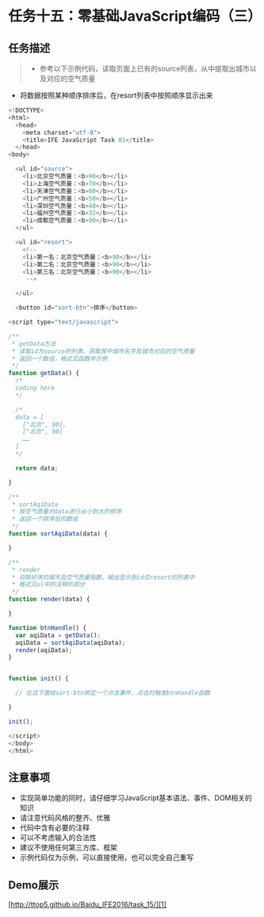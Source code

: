 # 任务十五：零基础JavaScript编码（三）

## 任务描述

> * 参考以下示例代码，读取页面上已有的source列表，从中提取出城市以及对应的空气质量
* 将数据按照某种顺序排序后，在resort列表中按照顺序显示出来

```Javascript
<!DOCTYPE>
<html>
  <head>
    <meta charset="utf-8">
    <title>IFE JavaScript Task 01</title>
  </head>
<body>

  <ul id="source">
    <li>北京空气质量：<b>90</b></li>
    <li>上海空气质量：<b>70</b></li>
    <li>天津空气质量：<b>80</b></li>
    <li>广州空气质量：<b>50</b></li>
    <li>深圳空气质量：<b>40</b></li>
    <li>福州空气质量：<b>32</b></li>
    <li>成都空气质量：<b>90</b></li>
  </ul>

  <ul id="resort">
    <!--
    <li>第一名：北京空气质量：<b>90</b></li>
    <li>第二名：北京空气质量：<b>90</b></li>
    <li>第三名：北京空气质量：<b>90</b></li>
     -->

  </ul>

  <button id="sort-btn">排序</button>

<script type="text/javascript">

/**
 * getData方法
 * 读取id为source的列表，获取其中城市名字及城市对应的空气质量
 * 返回一个数组，格式见函数中示例
 */
function getData() {
  /*
  coding here
  */

  /*
  data = [
    ["北京", 90],
    ["北京", 90]
    ……
  ]
  */

  return data;

}

/**
 * sortAqiData
 * 按空气质量对data进行从小到大的排序
 * 返回一个排序后的数组
 */
function sortAqiData(data) {

}

/**
 * render
 * 将排好序的城市及空气质量指数，输出显示到id位resort的列表中
 * 格式见ul中的注释的部分
 */
function render(data) {

}

function btnHandle() {
  var aqiData = getData();
  aqiData = sortAqiData(aqiData);
  render(aqiData);
}


function init() {

  // 在这下面给sort-btn绑定一个点击事件，点击时触发btnHandle函数

}

init();

</script>
</body>
</html>
```

## 注意事项

* 实现简单功能的同时，请仔细学习JavaScript基本语法、事件、DOM相关的知识
* 请注意代码风格的整齐、优雅
* 代码中含有必要的注释
* 可以不考虑输入的合法性
* 建议不使用任何第三方库、框架
* 示例代码仅为示例，可以直接使用，也可以完全自己重写

## Demo展示

[http://ttop5.github.io/Baidu_IFE2016/task_15/][1]


[1]: http://ttop5.github.io/Baidu_IFE2016/task_15/
